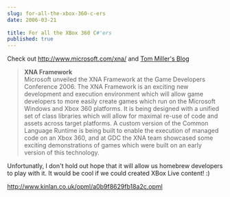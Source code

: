 ```yaml
---
slug: for-all-the-xbox-360-c-ers
date: 2006-03-21
 
title: For all the XBox 360 C#'ers
published: true
---
```

Check out <a href="http://www.microsoft.com/xna/">http://www.microsoft.com/xna/</a> and <a href="http://blogs.msdn.com/tmiller/archive/2006/03/20/556105.aspx">Tom Miller's Blog </a><p /><blockquote class="posterous_medium_quote"><p><strong>XNA Framework</strong><br />Microsoft unveiled the XNA Framework at the Game Developers Conference 2006. The XNA Framework is an exciting new development and execution environment which will allow game developers to more easily create games which run on the Microsoft Windows and Xbox 360 platforms. It is being designed with a unified set of class libraries which will allow for maximal re-use of code and assets across target platforms. A custom version of the Common Language Runtime is being built to enable the execution of managed code on an Xbox 360, and at GDC the XNA team showcased some exciting demonstrations of games which were built on an early version of this technology. </p></blockquote>Unfortunatly, I don't hold out hope that it will allow us homebrew developers to play with it.  It would be cool if we could created XBox Live content! :)<p />http://www.kinlan.co.uk/opml/a0b9f8629fb18a2c.opml

